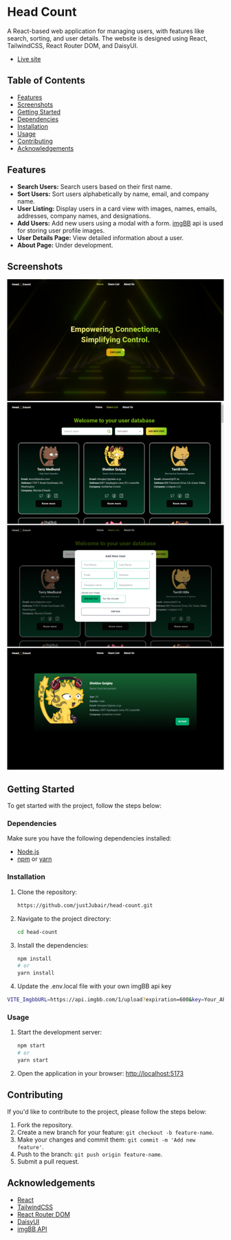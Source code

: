# Head Count

A React-based web application for managing users, with features like search, sorting, and user details. The website is designed using React, TailwindCSS, React Router DOM, and DaisyUI.

- [Live site](https://head-count.vercel.app)

## Table of Contents

- [Features](#features)
- [Screenshots](#screenshots)
- [Getting Started](#getting-started)
- [Dependencies](#dependencies)
- [Installation](#installation)
- [Usage](#usage)
- [Contributing](#contributing)
- [Acknowledgements](#acknowledgements)

## Features

- **Search Users:** Search users based on their first name.
- **Sort Users:** Sort users alphabetically by name, email, and company name.
- **User Listing:** Display users in a card view with images, names, emails, addresses, company names, and designations.
- **Add Users:** Add new users using a modal with a form. [imgBB](https://imgbb.com) api is used for storing user profile images. 
- **User Details Page:** View detailed information about a user.
- **About Page:** Under development.

## Screenshots

![Home Page](https://raw.githubusercontent.com/justJubair/head-count/main/src/assets/images/HomePage.png)
![User List Page](https://raw.githubusercontent.com/justJubair/head-count/main/src/assets/images/UserListPage.png)
![Add User Modal](https://raw.githubusercontent.com/justJubair/head-count/main/src/assets/images/AddUserModal.png)
![User Details Page](https://raw.githubusercontent.com/justJubair/head-count/main/src/assets/images/UserDetailsPage.png)


## Getting Started

To get started with the project, follow the steps below:

### Dependencies

Make sure you have the following dependencies installed:

- [Node.js](https://nodejs.org/)
- [npm](https://www.npmjs.com/) or [yarn](https://yarnpkg.com/)

### Installation

1. Clone the repository:

   ```bash
   https://github.com/justJubair/head-count.git
   ```

2. Navigate to the project directory:

   ```bash
   cd head-count
   ```

3. Install the dependencies:

   ```bash
   npm install
   # or
   yarn install
   ```
4. Update the .env.local file with your own imgBB api key

```bash
VITE_ImgbbURL=https://api.imgbb.com/1/upload?expiration=600&key=Your_API_key
```

### Usage

1. Start the development server:

   ```bash
   npm start
   # or
   yarn start
   ```

2. Open the application in your browser: [http://localhost:5173](http://localhost:5173)

## Contributing

If you'd like to contribute to the project, please follow the steps below:

1. Fork the repository.
2. Create a new branch for your feature: `git checkout -b feature-name`.
3. Make your changes and commit them: `git commit -m 'Add new feature'`.
4. Push to the branch: `git push origin feature-name`.
5. Submit a pull request.


## Acknowledgements

- [React](https://reactjs.org/)
- [TailwindCSS](https://tailwindcss.com/)
- [React Router DOM](https://reactrouter.com/)
- [DaisyUI](https://daisyui.com/)
- [imgBB API](https://imgbb.com)



